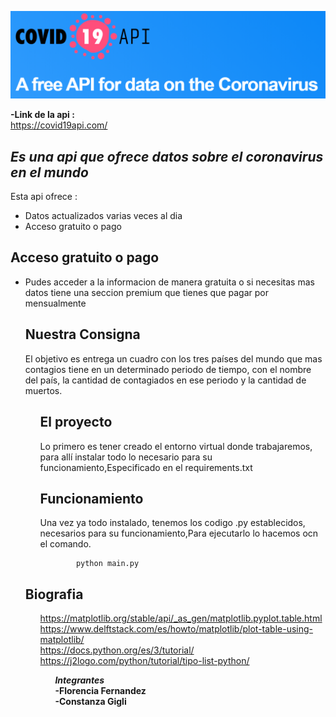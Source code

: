 <p class="has-line-data" data-line-start="2" data-line-end="3"><img src="MicrosoftTeams-image.png" alt="img"></p>
<p class="has-line-data" data-line-start="52" data-line-end="59"><strong>-Link de la api :</strong><br>
<a href="covid19api">https://covid19api.com/</a><br>
<h2 class="code-line" data-line-start=3 data-line-end=4 ><a id="_Es_una_biblioteca_completa_para_crear_visualizaciones_estticas_animadas_e_interactivas_en_Python__3"></a><em>Es una api que ofrece datos sobre el coronavirus en el mundo</em></h2>
<p class="has-line-data" data-line-start="5" data-line-end="6">Esta api ofrece : </p>
<ul>
<li class="has-line-data" data-line-start="7" data-line-end="8">Datos actualizados varias veces al dia</li>
<li class="has-line-data" data-line-start="8" data-line-end="9">Acceso gratuito o pago </li>
</ul>
<h2 class="code-line" data-line-start=11 data-line-end=12 ><a id="Crear_11">Acceso gratuito o pago</a></h2>
<ul>
<li class="has-line-data" data-line-start="12" data-line-end="13">Pudes acceder a la informacion de manera gratuita o si necesitas mas datos tiene una seccion premium que tienes que pagar por mensualmente</li>
<h2 class="code-line" data-line-start=22 data-line-end=23 ><a id="Nuestro_Trabajo_22"></a>Nuestra Consigna </h2>
<p class="has-line-data" data-line-start="24" data-line-end="25">El objetivo es entrega un cuadro con los tres países del mundo que mas contagios tiene en un determinado periodo de tiempo, con el nombre del país, la cantidad de contagiados en ese periodo y la cantidad de muertos.</p>
<ul>
<h2 class="code-line" data-line-start=30 data-line-end=31 ><a id="Funcionamiento_30"></a>El proyecto </h2>
<p class="has-line-data" data-line-start="32" data-line-end="33">Lo primero es tener creado el entorno virtual donde trabajaremos, para allí instalar todo lo necesario para su funcionamiento,Especificado en el requirements.txt </p>
<h2 class="code-line" data-line-start=30 data-line-end=31 ><a id="Funcionamiento_30"></a>Funcionamiento</h2>
<p class="has-line-data" data-line-start="32" data-line-end="33">Una vez ya todo instalado, tenemos los codigo .py establecidos, necesarios para su funcionamiento,Para ejecutarlo lo hacemos ocn el comando.</p>
 <pre><code>        python main.py
</code></pre> 
 </ul>
<h2 class="code-line" data-line-start=11 data-line-end=12 ><a id="Crear_11">Biografia</a></h2>
<ul>
 <a href="Matplotlib">https://matplotlib.org/stable/api/_as_gen/matplotlib.pyplot.table.html</a><br>
 <a href="Matplotlib">https://www.delftstack.com/es/howto/matplotlib/plot-table-using-matplotlib/</a><br>
 <a href="Python">https://docs.python.org/es/3/tutorial/</a><br>
 <a href="Tutorial python">https://j2logo.com/python/tutorial/tipo-list-python/</a><br>
 <ul>
<p class="has-line-data" data-line-start="11" data-line-end="12"><strong><em>Integrantes</em></strong><br>
<strong>-Florencia Fernandez</strong><br>
<strong>-Constanza Gigli</strong></p>
